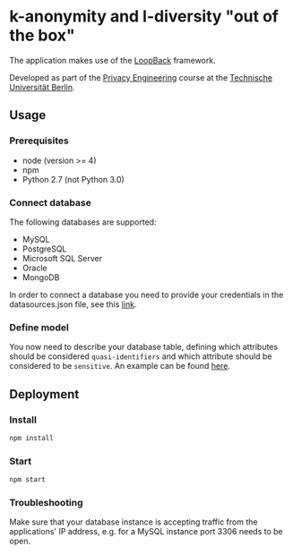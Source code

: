 # k-anonymity and l-diversity "out of the box"

The application makes use of the [LoopBack](http://loopback.io) framework.

Developed as part of the [Privacy Engineering](https://www.ise.tu-berlin.de/menue/lehre/module/privacy_engineering/) course at the [Technische Universität Berlin](https://www.tu-berlin.de).
## Usage
### Prerequisites

- node (version >= 4)
- npm
- Python 2.7 (not Python 3.0)

### Connect database

The following databases are supported:

- MySQL
- PostgreSQL
- Microsoft SQL Server
- Oracle
- MongoDB

In order to connect a database you need to provide your credentials in the datasources.json file, see this [link](server/datasources.json).

### Define model

You now need to describe your database table, defining which attributes should be considered `quasi-identifiers` and which attribute should be considered to be `sensitive`.
An example can be found [here](server/models/citizen.json). 

## Deployment

### Install
```bash
npm install
```
### Start
```bash
npm start
```

### Troubleshooting

Make sure that your database instance is accepting traffic from the applications' IP address, e.g. for a MySQL instance port 3306 needs to be open.
